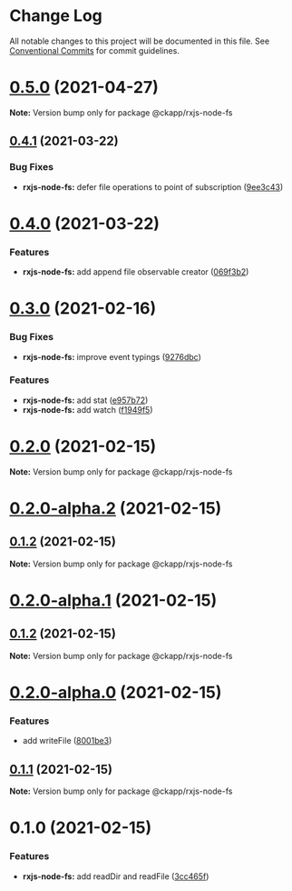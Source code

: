 # Change Log

All notable changes to this project will be documented in this file.
See [Conventional Commits](https://conventionalcommits.org) for commit guidelines.

# [0.5.0](https://github.com/ckapps/rxjs-node-js/compare/v0.4.1...v0.5.0) (2021-04-27)

**Note:** Version bump only for package @ckapp/rxjs-node-fs





## [0.4.1](https://github.com/ckapps/rxjs-node-js/compare/v0.4.0...v0.4.1) (2021-03-22)


### Bug Fixes

* **rxjs-node-fs:** defer file operations to point of subscription ([9ee3c43](https://github.com/ckapps/rxjs-node-js/commit/9ee3c43277decd3cf7eed00ae2b30b508b6d1c69))





# [0.4.0](https://github.com/ckapps/rxjs-node-js/compare/v0.3.0...v0.4.0) (2021-03-22)


### Features

* **rxjs-node-fs:** add append file observable creator ([069f3b2](https://github.com/ckapps/rxjs-node-js/commit/069f3b2a42c3dca602853b455d0d7f59dcfced72))





# [0.3.0](https://github.com/ckapps/rxjs-node-js/compare/v0.2.0...v0.3.0) (2021-02-16)


### Bug Fixes

* **rxjs-node-fs:** improve event typings ([9276dbc](https://github.com/ckapps/rxjs-node-js/commit/9276dbce29b27768d3d2423fdb0a66b8cc83e7fc))


### Features

* **rxjs-node-fs:** add stat ([e957b72](https://github.com/ckapps/rxjs-node-js/commit/e957b72dbbbbc077168f41de589062d45cc67e62))
* **rxjs-node-fs:** add watch ([f1949f5](https://github.com/ckapps/rxjs-node-js/commit/f1949f566f4e53a7d431377294dd3396fb01522a))





# [0.2.0](https://github.com/ckapps/rxjs-node-js/compare/v0.2.0-alpha.2...v0.2.0) (2021-02-15)

**Note:** Version bump only for package @ckapp/rxjs-node-fs





# [0.2.0-alpha.2](https://github.com/ckapps/rxjs-node-js/compare/v0.2.0-alpha.1...v0.2.0-alpha.2) (2021-02-15)



## [0.1.2](https://github.com/ckapps/rxjs-node-js/compare/v0.1.1...v0.1.2) (2021-02-15)

**Note:** Version bump only for package @ckapp/rxjs-node-fs





# [0.2.0-alpha.1](https://github.com/ckapps/rxjs-node-js/compare/v0.2.0-alpha.0...v0.2.0-alpha.1) (2021-02-15)

## [0.1.2](https://github.com/ckapps/rxjs-node-js/compare/v0.1.1...v0.1.2) (2021-02-15)

**Note:** Version bump only for package @ckapp/rxjs-node-fs

# [0.2.0-alpha.0](https://github.com/ckapps/rxjs-node-js/compare/v0.1.1...v0.2.0-alpha.0) (2021-02-15)

### Features

- add writeFile ([8001be3](https://github.com/ckapps/rxjs-node-js/commit/8001be3d064071cbb64b8d5757218041ed2633bd))

## [0.1.1](https://github.com/ckapps/rxjs-node-js/compare/v0.1.0...v0.1.1) (2021-02-15)

**Note:** Version bump only for package @ckapp/rxjs-node-fs

# 0.1.0 (2021-02-15)

### Features

- **rxjs-node-fs:** add readDir and readFile ([3cc465f](https://github.com/ckapps/rxjs-node-js/commit/3cc465fb7216f8c8c8ddcf27d4e71e1c744de05f))

